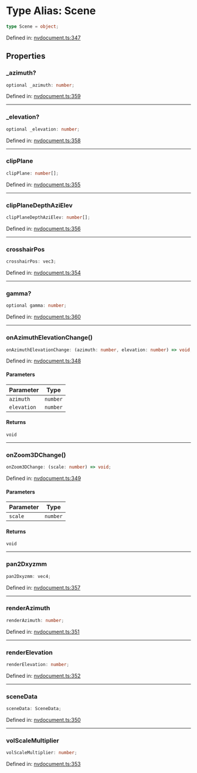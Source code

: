 # Type Alias: Scene

```ts
type Scene = object;
```

Defined in: [nvdocument.ts:347](https://github.com/niivue/niivue/blob/main/packages/niivue/src/nvdocument.ts#L347)

## Properties

### \_azimuth?

```ts
optional _azimuth: number;
```

Defined in: [nvdocument.ts:359](https://github.com/niivue/niivue/blob/main/packages/niivue/src/nvdocument.ts#L359)

---

### \_elevation?

```ts
optional _elevation: number;
```

Defined in: [nvdocument.ts:358](https://github.com/niivue/niivue/blob/main/packages/niivue/src/nvdocument.ts#L358)

---

### clipPlane

```ts
clipPlane: number[];
```

Defined in: [nvdocument.ts:355](https://github.com/niivue/niivue/blob/main/packages/niivue/src/nvdocument.ts#L355)

---

### clipPlaneDepthAziElev

```ts
clipPlaneDepthAziElev: number[];
```

Defined in: [nvdocument.ts:356](https://github.com/niivue/niivue/blob/main/packages/niivue/src/nvdocument.ts#L356)

---

### crosshairPos

```ts
crosshairPos: vec3;
```

Defined in: [nvdocument.ts:354](https://github.com/niivue/niivue/blob/main/packages/niivue/src/nvdocument.ts#L354)

---

### gamma?

```ts
optional gamma: number;
```

Defined in: [nvdocument.ts:360](https://github.com/niivue/niivue/blob/main/packages/niivue/src/nvdocument.ts#L360)

---

### onAzimuthElevationChange()

```ts
onAzimuthElevationChange: (azimuth: number, elevation: number) => void;
```

Defined in: [nvdocument.ts:348](https://github.com/niivue/niivue/blob/main/packages/niivue/src/nvdocument.ts#L348)

#### Parameters

| Parameter   | Type     |
| ----------- | -------- |
| `azimuth`   | `number` |
| `elevation` | `number` |

#### Returns

`void`

---

### onZoom3DChange()

```ts
onZoom3DChange: (scale: number) => void;
```

Defined in: [nvdocument.ts:349](https://github.com/niivue/niivue/blob/main/packages/niivue/src/nvdocument.ts#L349)

#### Parameters

| Parameter | Type     |
| --------- | -------- |
| `scale`   | `number` |

#### Returns

`void`

---

### pan2Dxyzmm

```ts
pan2Dxyzmm: vec4;
```

Defined in: [nvdocument.ts:357](https://github.com/niivue/niivue/blob/main/packages/niivue/src/nvdocument.ts#L357)

---

### renderAzimuth

```ts
renderAzimuth: number;
```

Defined in: [nvdocument.ts:351](https://github.com/niivue/niivue/blob/main/packages/niivue/src/nvdocument.ts#L351)

---

### renderElevation

```ts
renderElevation: number;
```

Defined in: [nvdocument.ts:352](https://github.com/niivue/niivue/blob/main/packages/niivue/src/nvdocument.ts#L352)

---

### sceneData

```ts
sceneData: SceneData;
```

Defined in: [nvdocument.ts:350](https://github.com/niivue/niivue/blob/main/packages/niivue/src/nvdocument.ts#L350)

---

### volScaleMultiplier

```ts
volScaleMultiplier: number;
```

Defined in: [nvdocument.ts:353](https://github.com/niivue/niivue/blob/main/packages/niivue/src/nvdocument.ts#L353)
